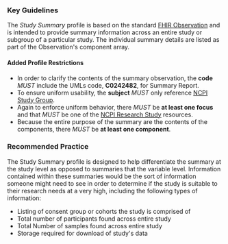### Key Guidelines
The *Study Summary* profile is based on the standard [FHIR Observation](https://hl7.org/fhir/observation.html) and is intended to provide summary information across an entire study or subgroup of a particular study. The individual summary details are listed as part of the Observation's component array. 

#### Added Profile Restrictions
* In order to clarify the contents of the summary observation, the **code** *MUST* include the UMLs code, **C0242482**, for Summary Report. 
* To ensure uniform usability, the **subject** *MUST* only reference [NCPI Study Group](StructureDefinition-study-group.html). 
* Again to enforce uniform behavior, there *MUST* be **at least one focus** and that *MUST* be one of the [NCPI Research Study](StructureDefinition-ncpi-research-study.html) resources. 
* Because the entire purpose of the summary are the contents of the components, there *MUST* be **at least one component**. 

### Recommended Practice
The Study Summary profile is designed to help differentiate the summary at the study level as opposed to summaries that the variable level. Information contained within these summaries would be the sort of information someone might need to see in order to determine if the study is suitable to their research needs at a very high, including the following types of information:

* Listing of consent group or cohorts the study is comprised of
* Total number of participants found across entire study
* Total Number of samples found across entire study
* Storage required for download of study's data

